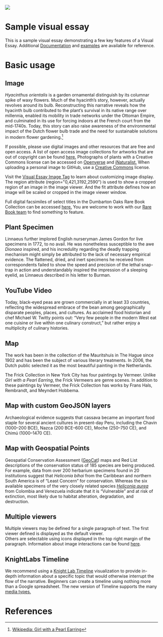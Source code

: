 <a href="https://juncture-digital.org"><img src="https://juncture-digital.org/images/ve-button.png"></a>

<param ve-config 
       title="Poplar"
       author="May Wang"                                banner="https://upload.wikimedia.org/wikipedia/commons/thumb/d/d8/Trembling_aspen_%28Populus_tremuloides%29_-_panoramio.jpg/1024px-Trembling_aspen_%28Populus_tremuloides%29_-_panoramio.jpg"
       layout="vertical">

<!-- Entities discussed throughout the essay are typically defined before the essay text and
     are thus available in all text.  Entity identifiers (QIDs) can be found in either
     Wikipedia or Wikidata (https://www.wikidata.org)> -->
<param ve-entity eid="Q185372"> <!-- Girl with a Pearl Earring painting -->
<param ve-entity eid="Q41264"> <!-- Johannes Vermeer -->
<param ve-entity eid="Q221092"> <!-- Mauritshuis -->
<param ve-entity eid="Q36600"> <!-- The Hague -->
<param ve-entity eid="Q60"> <!-- New York City -->

# Sample visual essay

This is a sample visual essay demonstrating a few key features of a Visual Essay. Additional [Documentation](https://github.com/JSTOR-Labs/juncture/wiki) and [examples](https://jstor-labs.github.io/juncture-examples) are available for reference.
<param ve-image manifest="https://iiif.juncture-digital.org/manifest/6dd738aed85597cac540ad31dd5818e86ef7f2918c7b43a9eb3123d5538e6e4c">

# Basic usage

## Image

_Hyacinthus orientalis_ is a garden ornamental distinguish by its columnar spike of waxy flowers. Much of the hyacinth’s story, however, actually revolves around its bulb. Reconstructing this narrative reveals how the hyacinth bulb contributed to the plant’s survival in its native range over millennia, enabled its mobility in trade networks under the Ottoman Empire, and culminated in its use for forcing indoors at the French court from the mid-1740s. Today, this story can also raise awareness of the environmental impact of the Dutch flower bulb trade and the need for sustainable solutions in modern flower gardening.[^1]
<param ve-image 
       label="Girl with a Pearl Earring" 
       description="painting by Johannes Vermeer" 
       license="public domain" 
       url="https://upload.wikimedia.org/wikipedia/commons/0/0f/1665_Girl_with_a_Pearl_Earring.jpg">
       <param ve-entity eid="Q157428"> <!-- Hyacinthus orientalis -->

If possible, please use digital images and other resources that are free and open access. A list of open access image collections for artworks that are out of copyright can be found [here.](https://www.apollo-magazine.com/open-access-image-libraries-a-handy-list/) Photographs of plants with a Creative Commons license can be accessed on [Openverse](https://wordpress.org/openverse/) and [iNaturalist.](https://www.inaturalist.org/) When uploading a personal image to GitHub, use a [Creative Commons](https://creativecommons.org/licenses/) license.
<param ve-image url="https://github.com/kristanmhanson/Juncture_training_2/blob/main/Flickr_CC_BY_NC_SA_2.0.jpg?raw=true" fit="cover">

Visit the [Visual Essay Image Tag](https://github.com/jstor-labs/juncture/wiki/Visual-Essay-Image-Tag) to learn about customizing image display. The region attribute (region="0,421,3192,2590") is used to show a cropped region of an image in the image viewer. And the fit attribute defines how an image will be scaled or cropped in the image viewer window.
<param ve-compare curtain manifest="https://iiif.lib.harvard.edu/manifests/drs:493720026" seq="118">
<param ve-compare manifest="https://iiif.juncture-digital.org/manifest/c5e3bb5b8f05a40314bba386bdc2df7bc32818a04dae348d0450feb3b63c5520" fit="contain">

Full digital facsimiles of select titles in the Dumbarton Oaks Rare Book Collection can be accessed [here.](https://www.doaks.org/resources/rare-books#c6-operator=or&c7-operator=or&b_start=0) You are welcome to work with our [Rare Book team](https://www.doaks.org/research/library-archives/rare-book-collection) to find something to feature.
<param ve-compare sync fit="contain" manifest="https://iiif.lib.harvard.edu/manifests/drs:436574052" seq="291">
<param ve-compare manifest="https://iiif.juncture-digital.org/manifest/c5e3bb5b8f05a40314bba386bdc2df7bc32818a04dae348d0450feb3b63c5520" fit="contain">

## Plant Specimen

Linnaeus further implored English nurseryman James Gordon for live specimens in 1772, to no avail. He was nonetheless susceptible to the awe *Dionaea* inspired, and his incredulity regarding the deadly trapping mechanism might simply be attributed to the lack of necessary empirical evidence. The flattened, dried, and inert specimens he received from correspondents failed to show the speed and precision of the lethal snap-trap in action and understandably inspired the impression of a sleeping eyelid, as Linnaeus described in his letter to Burman.
<param ve-plant-specimen jpid="10.5555/al.ap.specimen.cord00022454" label="Datura stramonium L. from Cordoba, Argentina.">

## YouTube Video

Today, black-eyed peas are grown commercially in at least 33 countries, reflecting the widespread embrace of the bean among geographically disparate peoples, places, and cultures. As acclaimed food historian and chef <span eid="Q49562413">Michael W. Twitty</span> points out: “Very few people in the modern West eat one cuisine or live within one culinary construct,” but rather enjoy a multiplicity of culinary histories.
<param ve-video id="_B6yRDDxOzw" title="What is botanical art?" author="Royal Botanic Gardens, Kew">

## Map

The work has been in the collection of the Mauritshuis in The Hague since 1902 and has been the subject of various 
literary treatments. In 2006, the Dutch public selected it as the most beautiful painting in the Netherlands.
<param ve-map center="Q36600" zoom="11" prefer-geojson>

The Frick Collection in New York City has four paintings by Vermeer. Unlike  _Girl with a Pearl Earring_, the Frick Vermeers are genre scenes. In addition to these paintings by Vermeer, the Frick Collection has works by Frans Hals, Rembrandt, and Meyndert Hobbema.
<param ve-map center="Q60" zoom="8" prefer-geojson>

## Map with custom GeoJSON layers

Archaeological evidence suggests that cassava became an important food staple for several ancient cultures in present-day Peru, including the <span eid="Q13341477">Chavin</span> (1000–200 BCE), <span eid="Q210570">Nazca</span> (200 BCE–600 CE), <span eid="Q208188">Moche</span> (250–750 CE), and <span eid="Q901198">Chimú</span> (1000–1470 CE).
<param ve-map basemap="Esri_WorldPhysical" title="Locations of Pre-Columbian Andean civilizations: Nazca (magenta), Moche and Moche Influence (purple), and Chimú (yellow)." center="-10.398459529701169, -75.35486070351776" zoom="5" marker-type="none" stroke="none">
<param ve-map-layer geojson active url="cassava_leaves.json" title="Cassava leaves">
<param ve-map-layer geojson active url="Peru_Nazca_Moche_Chimor.json" title="Pre-Columbian Andean civilizations">

<!-- create new GitHub files for GeoJSON layers -->

## Map with Geospatial Points

Geospatial Conservation Assessment ([GeoCat](https://www.gbif.org/tool/81755/geocat-geospatial-conservation-assessment-tool)) maps and Red List descriptions of the conservation status of 185 species are being produced. For example, data from over 200 herbarium specimens found in 20 institutions suggest that _Heliconia bihai_ from the <span data-click-map-flyto="18.005438, -66.612474,5.8">Caribbean</span> and <span data-click-map-flyto="1.069952, -60.720456, 4.6">northern South America</span> is of “Least Concern” for conservation. Whereas the six available specimens of the very closely related species _[Heliconia aurea](http://www.plantsoftheworldonline.org/taxon/urn:lsid:ipni.org:names:119303-2)_ from <span data-click-map-flyto="9.036443, -69.729927, 7.3">Colombia and Venezuela</span> indicate that it is “Vulnerable” and at risk of extinction, most likely due to habitat alteration, degradation, and destruction.
<param ve-map center="0.040297, -71.224280" zoom="3.8" marker-type="circle" stroke-width="0" fill-opacity="1" label="Populations of Heliconia aurea (magenta) and Heliconia bihai (green) based on data from herbarium specimens.">
<param ve-map-layer geojson active title="Heliconia aurea (magenta)" url="/data/heliconia-aurea.tsv" fill="#D11141" radius="6">  
<param ve-map-layer geojson active title="Heliconia bihai (green)" url="/data/heliconia-bihai.tsv" radius="4.5" fill="#009900">

<!-- get lat and longitude values for map center from Google Maps -->

## Multiple viewers

Multiple viewers may be defined for a single paragraph of text.  The first viewer defined is displayed as the default viewer.  
Others are selectable using icons displayed in the top right margin of the paragraph. Information about <span data-click-image-zoomto="489,1158,4245,3759">image interactions</span> can be found [here](https://github.com/JSTOR-Labs/juncture/wiki/Visual-Essay-Image-Tag). <!-- copy coordinates from visual essay upper left corner -->
<param ve-image 
       manifest="https://ids.si.edu/ids/manifest/ark:/65665/m38902df56eeba4856a1036eb5f7212d1d"
       title="_Populus tremuloides_ herbarium specimen with cotton">
<param ve-map center="Q36600" zoom="11">

## KnightLabs Timeline

We recommend using a [Knight Lab Timeline](https://timeline.knightlab.com/) visualization to provide in-depth information about a specific topic that would otherwise interrupt the flow of the narrative. Beginners can create a timeline using nothing more than a Google spreadsheet. The new version of Timeline supports the many [media types.](https://timeline.knightlab.com/docs/media-types.html)
<param ve-knightlab-timeline source="1vSpB8PzcGFdAhczOaw3S56eh8DMUa2av2JbbPbHB0QE">
       
<!-- only need "source=" alphanumeric value here -->
<!-- hex color values -->

# References

[^1]: [Wikipedia: Girl with a Pearl Earring](https://en.wikipedia.org/wiki/Girl_with_a_Pearl_Earring)

